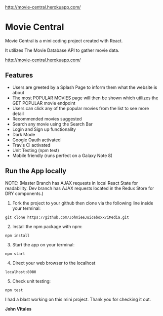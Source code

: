 http://movie-central.herokuapp.com/

# Movie Central

Movie Central is a mini coding project created with React.

It utilizes The Movie Database API to gather movie data.

http://movie-central.herokuapp.com/

## Features

* Users are greeted by a Splash Page to inform them what the website is about
* The most POPULAR MOVIES page will then be shown which utilizes the GET POPULAR movie endpoint
* Users can click any of the popular movies from the list to see more detail
* Recommended movies suggested
* Search any movie using the Search Bar
* Login and Sign up functionality
* Dark Mode
* Google Oauth activated
* Travis CI activated
* Unit Testing (npm test)
* Mobile friendly (runs perfect on a Galaxy Note 8)

## Run the App locally

NOTE: (Master Branch has AJAX requests in local React State for readability. Dev branch has AJAX requests located in the Redux Store for DRY components.)

1.  Fork the project to your github then clone via the following line inside your terminal:

```
git clone https://github.com/JohnieeJuiceboxx/iMedia.git
```

2.  Install the npm package with npm:

```
npm install
```

3.  Start the app on your terminal:

```
npm start
```

4.  Direct your web browser to the localhost

```
localhost:8080
```

5.  Check unit testing:

```
npm test
```

I had a blast working on this mini project. Thank you for checking it out.

**John Vitales**
